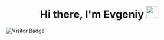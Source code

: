 <h1 align="center">Hi there, I'm Evgeniy</a>
<img src="https://github.com/blackcater/blackcater/raw/main/images/Hi.gif" height="32"/></h1>

![Visitor Badge](https://visitor-badge.laobi.icu/badge?page_id=ME-progr)
